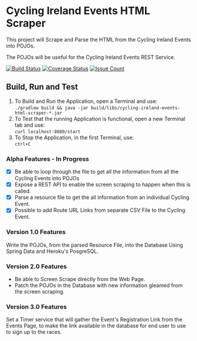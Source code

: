 # Cycling Ireland Events HTML Scraper

This project will Scrape and Parse the HTML from the Cycling Ireland Events
into POJOs.

The POJOs will be useful for the Cycling Ireland Events REST Service.

[![Build Status](https://travis-ci.org/lukegjpotter/cycling-ireland-events-html-scraper.svg?branch=master)](https://travis-ci.org/lukegjpotter/cycling-ireland-events-html-scraper)
[![Coverage Status](https://coveralls.io/repos/github/lukegjpotter/cycling-ireland-events-html-scraper/badge.svg?branch=master)](https://coveralls.io/github/lukegjpotter/cycling-ireland-events-html-scraper?branch=master)
[![Issue Count](https://codeclimate.com/github/lukegjpotter/cycling-ireland-events-html-scraper/badges/issue_count.svg)](https://codeclimate.com/github/lukegjpotter/cycling-ireland-events-html-scraper)

## Build, Run and Test

1. To Build and Run the Application, open a Terminal and use:  
   `./gradlew build && java -jar build/libs/cycling-ireland-events-html-scraper-*.jar`
1. To Test that the running Application is functional, open a new Terminal tab
   and use:  
   `curl localhost:8080/start`
1. To Stop the Application, in the first Terminal, use:  
   `ctrl+C`

### Alpha Features - In Progress

* [x] Be able to loop through the file to get all the information from all the
      Cycling Events into POJOs
* [x] Expose a REST API to enable the screen scraping to happen when this is called.
* [x] Parse a resource file to get the all information from an individual Cycling
Event.
* [x] Possible to add Route URL Links from separate CSV File to the Cycling Event. 

### Version 1.0 Features

Write the POJOs, from the parsed Resource File, into the Database Using Spring
Data and Heroku's PosgreSQL.

### Version 2.0 Features

* Be able to Screen Scrape directly from the Web Page.
* Patch the POJOs in the Database with new information gleamed from the screen
  scraping.

### Version 3.0 Features

Set a Timer service that will gather the Event's Registration Link from the
Events Page, to make the link available in the database for end user to use to
sign up to the races.
